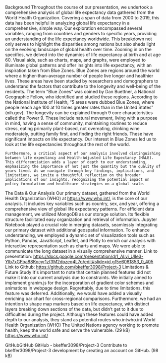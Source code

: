Background
	Throughout the course of our presentation, we undertook a comprehensive analysis of global life expectancy data gathered from the World Health Organization. Covering a span of data from 2000 to 2019, this data has been helpful in analyzing global life expectancy in a comprehensive, simple way. Our exploration encompassed several variables, ranging from countries and genders to specific years, providing an understanding of the life expectancy worldwide. This breakdown not only serves to highlight the disparities among nations but also sheds light on the evolving landscape of global health over time.
	Zooming in on the specifics, we delved into the dynamics of life expectancy at birth and at age 60. Visual aids, such as charts, maps, and graphs, were employed to illuminate global patterns and offer insights into life expectancy, with an inspiration taken from Blue Zones. Blue Zones are regions around the world where a higher-than-average number of people live longer and healthier lives. These areas have been studied by researchers and demographers to understand the factors that contribute to the longevity and well-being of the residents. The term "Blue Zones" was coined by Dan Buettner, a National Geographic Fellow, who identified and studied these regions. According to the National Institute of Health, “5 areas were dubbed Blue Zones, where people reach age 100 at 10 times greater rates than in the United States” (nih.gov). The longevity can be explained through 9 core characteristics called the Power 9. These include natural movement, living with a purpose in mind, having a sense of community, maintaining routines to reduce stress, eating primarily plant-based, not overeating, drinking wine moderately, putting family first, and finding the right friends. These have significant impacts on life expectancy. Our interest in Blue Zones led us to look at the life expectancies throughout the rest of the world.
	
	Furthermore, a critical aspect of our analysis involved distinguishing between life expectancy and Health-Adjusted Life Expectancy (HALE). This differentiation adds a layer of depth to our understanding, emphasizing the importance of not just the quantity but the quality of years lived. As we navigate through key findings, implications, and limitations, we invite a thoughtful reflection on the broader implications of our insights, recognizing the potential impact on policy formulation and healthcare strategies on a global scale.
The Data & Our Analysis
	Our primary dataset, gathered from the World Health Organization (WHO) at https://www.who.int/, is the core of our analysis. It includes key variables such as country, sex, and year, offering a comprehensive view of global life expectancy patterns.
	For efficient data management, we utilized MongoDB as our storage solution. Its flexible structure facilitated easy organization and retrieval of information. Jupyter Notebook played a crucial role in merging datasets, seamlessly integrating our primary dataset with additional geospatial information.
	To enhance understanding, we employed a dynamic set of visualization tools such as Python, Pandas, JavaScript, Leaflet, and Plotly to enrich our analysis with interactive representation such as charts and maps. We were able to communicate the long dataset in a visually comprehensive manner.
Link to presentation:
 https://docs.google.com/presentation/d/1_ALvi_UlIe3-Ylb7xGFba88Kocyr1zf3M2dpzeq4L7o/edit#slide=id.gf5e6061853_0_405
Link to Github:
 https://github.com/bkeffer3098/Project-3
Limitations & Future Study
It's important to note that certain planned features did not make it into our current analysis due to constraints. We initially aimed to implement granim.js for the incorporation of gradient color schemes and animations in webpage design. Regrettably, due to time limitations, this feature was deferred. Additionally, we would have added a visually enriching bar chart for cross-regional comparisons. Furthermore, we had an intention to shape map markers based on life expectancy, with distinct layers breaking down sections of the data, but didn’t get to it due to difficulties during the project. Although these features could have added depth to our analysis, they stand as potential routes
who.intwho.int
World Health Organization (WHO)
The United Nations agency working to promote health, keep the world safe and serve the vulnerable. (29 kB)
https://www.who.int/

GitHubGitHub
GitHub - bkeffer3098/Project-3
Contribute to bkeffer3098/Project-3 development by creating an account on GitHub. (98 kB)
